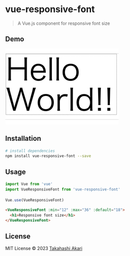 # vue-responsive-font
> A Vue.js component for responsive font size

## Demo
![Demo](https://github.com/takahashi-akari/vue-responsive-font/raw/master/demo.gif)


## Installation

``` bash
# install dependencies
npm install vue-responsive-font --save
```

## Usage

``` javascript
import Vue from 'vue'
import VueResponsiveFont from 'vue-responsive-font'

Vue.use(VueResponsiveFont)
```

``` html
<VueResponsiveFont :min="12" :max="36" :default="18">
  <h1>Responsive font size</h1>
</VueResponsiveFont>
```

## License
MIT License © 2023 [Takahashi Akari](https://github.com/takahashi-akari/vue-responsive-font)
